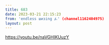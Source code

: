 ```yaml
---
title: 683
date: 2023-03-21 22:15:23
from: 'endless шизing ⍼' (channel1162404975)
layout: post
---
```


<https://youtu.be/naVGHIKUuzY>
